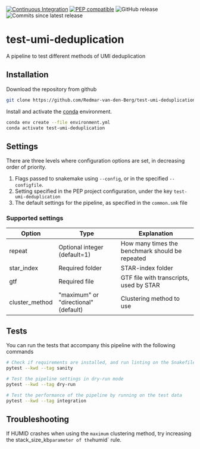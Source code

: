 [![Continuous Integration](https://github.com/Redmar-van-den-Berg/test-umi-deduplication/actions/workflows/ci.yml/badge.svg)](https://github.com/Redmar-van-den-Berg/test-umi-deduplication/actions/workflows/ci.yml)
[![PEP compatible](http://pepkit.github.io/img/PEP-compatible-green.svg)](http://pepkit.github.io)
![GitHub release](https://img.shields.io/github/v/release/redmar-van-den-berg/test-umi-deduplication)
![Commits since latest release](https://img.shields.io/github/commits-since/redmar-van-den-berg/test-umi-deduplication/latest)

# test-umi-deduplication
A pipeline to test different methods of UMI deduplication

## Installation
Download the repository from github
```bash
git clone https://github.com/Redmar-van-den-Berg/test-umi-deduplication.git
```

Install and activate the
[conda](https://docs.conda.io/en/latest/miniconda.html)
environment.
```bash
conda env create --file environment.yml
conda activate test-umi-deduplication
```

## Settings
There are three levels where configuration options are set, in decreasing order
of priority.
1. Flags passed to snakemake using `--config`, or in the specified
   `--configfile`.
2. Setting specified in the PEP project configuration, under the key
   `test-umi-deduplication`
3. The default settings for the pipeline, as specified in the `common.smk` file


### Supported settings
| Option               | Type                        | Explanation                                       |
| ---------------------| --------------------------- | ------------------------------------------------- |
| repeat               | Optional integer (default=1)| How many times the benchmark should be repeated   |
| star_index           | Required folder             | STAR-index folder                                 |
| gtf                  | Required file               | GTF file with transcripts, used by STAR           |
| cluster_method       | "maximum" or "directional" (default) | Clustering method to use                 |

## Tests
You can run the tests that accompany this pipeline with the following commands

```bash
# Check if requirements are installed, and run linting on the Snakefile
pytest --kwd --tag sanity

# Test the pipeline settings in dry-run mode
pytest --kwd --tag dry-run

# Test the performance of the pipeline by running on the test data
pytest --kwd --tag integration
```

## Troubleshooting
If HUMID crashes when using the `maximum` clustering method, try increasing the
stack_size_kb` parameter of the `humid` rule.
